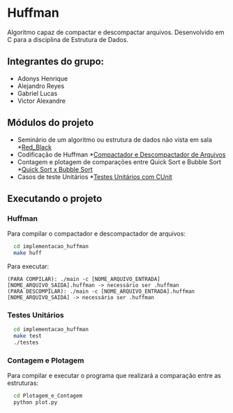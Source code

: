 # Huffman
Algoritmo capaz de compactar e descompactar arquivos. Desenvolvido em C para a disciplina de Estrutura de Dados.

## Integrantes do grupo:

* Adonys Henrique
* Alejandro Reyes
* Gabriel Lucas
* Victor Alexandre

## Módulos do projeto

* Seminário de um algoritmo ou estrutura de dados não vista em sala
  *[Red_Black](https://github.com/Gabrielgermanoo/Huffman/blob/main/Red_Black/Árvore%20rubro-negra.pptx)
* Codificação de Huffman
  *[Compactador e Descompactador de Arquivos](https://github.com/Gabrielgermanoo/Huffman/tree/main/Implementação_Huffman)
* Contagem e plotagem de comparações entre Quick Sort e Bubble Sort
  *[Quick Sort x Bubble Sort](https://github.com/Gabrielgermanoo/Huffman/tree/main/Plotagem_e_Contagem)
 * Casos de teste Unitários
  *[Testes Unitários com CUnit](https://github.com/Gabrielgermanoo/Huffman/blob/main/Implementação_Huffman/test/test.c)

## Executando o projeto

### Huffman

Para compilar o compactador e descompactador de arquivos:

```bash
  cd implementacao_huffman
  make huff
```
Para executar:
```
(PARA COMPILAR): ./main -c [NOME_ARQUIVO_ENTRADA] [NOME_ARQUIVO_SAIDA].huffman -> necessário ser .huffman
(PARA DESCOMPILAR): ./main -c [NOME_ARQUIVO_ENTRADA].huffman [NOME_ARQUIVO_SAIDA] -> necessário ser .huffman
```

### Testes Unitários
```bash
  cd implementacao_huffman
  make test
  ./testes
```

### Contagem e Plotagem
Para compilar e executar o programa que realizará a comparação entre as estruturas:
```bash
  cd Plotagem_e_Contagem
  python plot.py
```

